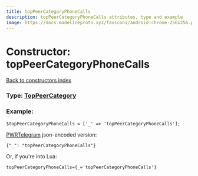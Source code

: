 ```yaml
---
title: topPeerCategoryPhoneCalls
description: topPeerCategoryPhoneCalls attributes, type and example
image: https://docs.madelineproto.xyz/favicons/android-chrome-256x256.png
---
```

# Constructor: topPeerCategoryPhoneCalls  
[Back to constructors index](index.md)






### Type: [TopPeerCategory](../types/TopPeerCategory.md)


### Example:

```
$topPeerCategoryPhoneCalls = ['_' => 'topPeerCategoryPhoneCalls'];
```  

[PWRTelegram](https://pwrtelegram.xyz) json-encoded version:

```
{"_": "topPeerCategoryPhoneCalls"}
```


Or, if you're into Lua:  


```
topPeerCategoryPhoneCalls={_='topPeerCategoryPhoneCalls'}

```


